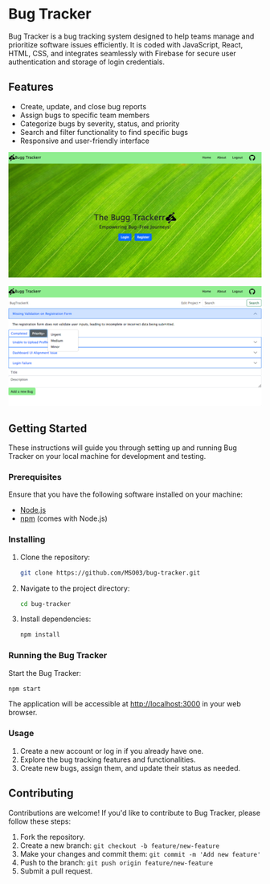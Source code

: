 # Bug Tracker

Bug Tracker is a bug tracking system designed to help teams manage and prioritize software issues efficiently. It is coded with JavaScript, React, HTML, CSS, and integrates seamlessly with Firebase for secure user authentication and storage of login credentials.

## Features

- Create, update, and close bug reports
- Assign bugs to specific team members
- Categorize bugs by severity, status, and priority
- Search and filter functionality to find specific bugs
- Responsive and user-friendly interface

![Bug Tracker Screenshot 1](src/assets/sample.png)

![Bug Tracker Screenshot 2](src/assets/sample2.png)

## Getting Started

These instructions will guide you through setting up and running Bug Tracker on your local machine for development and testing.

### Prerequisites

Ensure that you have the following software installed on your machine:

- [Node.js](https://nodejs.org/)
- [npm](https://www.npmjs.com/) (comes with Node.js)

### Installing

1. Clone the repository:

   ```bash
   git clone https://github.com/MSO03/bug-tracker.git
   ```

2. Navigate to the project directory:

   ```bash
   cd bug-tracker
   ```

3. Install dependencies:

   ```bash
   npm install
   ```

### Running the Bug Tracker

Start the Bug Tracker:

```bash
npm start
```

The application will be accessible at [http://localhost:3000](http://localhost:3000) in your web browser.

### Usage

1. Create a new account or log in if you already have one.
2. Explore the bug tracking features and functionalities.
3. Create new bugs, assign them, and update their status as needed.

## Contributing

Contributions are welcome! If you'd like to contribute to Bug Tracker, please follow these steps:

1. Fork the repository.
2. Create a new branch: `git checkout -b feature/new-feature`
3. Make your changes and commit them: `git commit -m 'Add new feature'`
4. Push to the branch: `git push origin feature/new-feature`
5. Submit a pull request.

